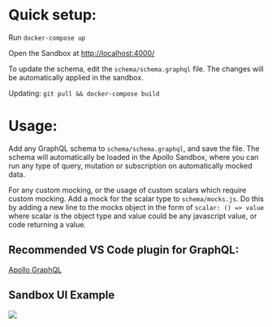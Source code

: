 # Quick setup:

Run `docker-compose up`

Open the Sandbox at [http://localhost:4000/](http://localhost:4000/)

To update the schema, edit the `schema/schema.graphql` file. The changes will be automatically applied in the sandbox.

Updating:
`git pull && docker-compose build`

# Usage:
Add any GraphQL schema to `schema/schema.graphql`, and save the file. The schema will automatically be loaded in the Apollo Sandbox, where you can run any type of query, mutation or subscription on automatically mocked data.

For any custom mocking, or the usage of custom scalars which require custom mocking. Add a mock for the scalar type to `schema/mocks.js`. Do this by adding a new line to the mocks object in the form of `scalar: () => value` where scalar is the object type and value could be any javascript value, or code returning a value. 

## Recommended VS Code plugin for GraphQL:
[Apollo GraphQL](https://marketplace.visualstudio.com/items?itemName=apollographql.vscode-apollo)

## Sandbox UI Example
![](https://res.cloudinary.com/apollographql/image/upload/e_sharpen:50,c_scale,q_90,w_1440,fl_progressive/v1655220888/odyssey/lift-off-part3/studio-query-start.png)